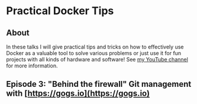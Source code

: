 # Practical Docker Tips

## About 

In these talks I will give practical tips and tricks on how to effectively use Docker as a valuable tool to solve various problems or just use it for fun projects with all kinds of hardware and software! See [my YouTube channel](https://www.youtube.com/channel/UCxp65f-xyu4z1PvmZBKqZGQ) for more information.

## Episode 3: "Behind the firewall" Git management with [https://gogs.io](https://gogs.io)
